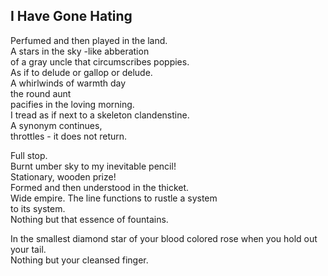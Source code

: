 I Have Gone Hating
------------------
Perfumed and then played in the land.  
A stars in the sky -like abberation  
of a gray uncle that circumscribes poppies.  
As if to delude or gallop or delude.  
A whirlwinds of warmth day  
the round aunt  
pacifies in the loving morning.  
I tread as if next to a skeleton clandenstine.  
A synonym continues,  
throttles - it does not return.  
  
Full stop.  
Burnt umber sky to my inevitable pencil!  
Stationary, wooden prize!  
Formed and then understood in the thicket.  
Wide empire. The line functions to rustle a system  
to its system.  
Nothing but that essence of fountains.  
  
In the smallest diamond star of your blood colored rose when you hold out your tail.  
Nothing but your cleansed finger.  
